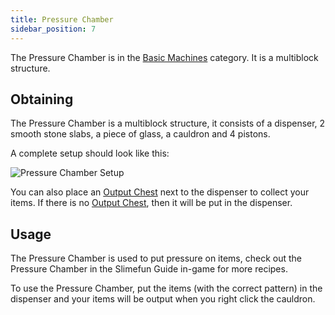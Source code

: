 ```yaml
---
title: Pressure Chamber
sidebar_position: 7
---
```


The Pressure Chamber is in the [Basic Machines](/docs/Slimefun/Basic-Machines) category. It is a multiblock structure.

## Obtaining

The Pressure Chamber is a multiblock structure, it consists of a dispenser, 2 smooth stone slabs, a piece of glass, a cauldron and 4 pistons.

A complete setup should look like this:

![Pressure Chamber Setup](https://raw.githubusercontent.com/TheBusyBiscuit/Slimefun4-Wiki/master/images/multiblock-pressure-chamber.png)

You can also place an [Output Chest](Output-Chest) next to the dispenser to collect your items. If there is no [Output Chest](Output-Chest), then it will be put in the dispenser.

## Usage

The Pressure Chamber is used to put pressure on items, check out the Pressure Chamber in the Slimefun Guide in-game for more recipes.

To use the Pressure Chamber, put the items (with the correct pattern) in the dispenser and your items will be output when you right click the cauldron.
